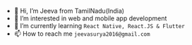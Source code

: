 - 👋 Hi, I’m Jeeva from TamilNadu(India) 
- 👀 I’m interested in web and mobile app development
- 🌱 I’m currently learning `React Native, React.JS & Flutter `
- 📫 How to reach me `jeevasurya2016@gmail.com`

<!---
Gva-git/Gva-git is a ✨ special ✨ repository because its `README.md` (this file) appears on your GitHub profile.
You can click the Preview link to take a look at your changes.
--->
